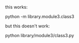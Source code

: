 this works:

python -m library.module3.class3

but this doesn't work:

python library/module3/class3.py
